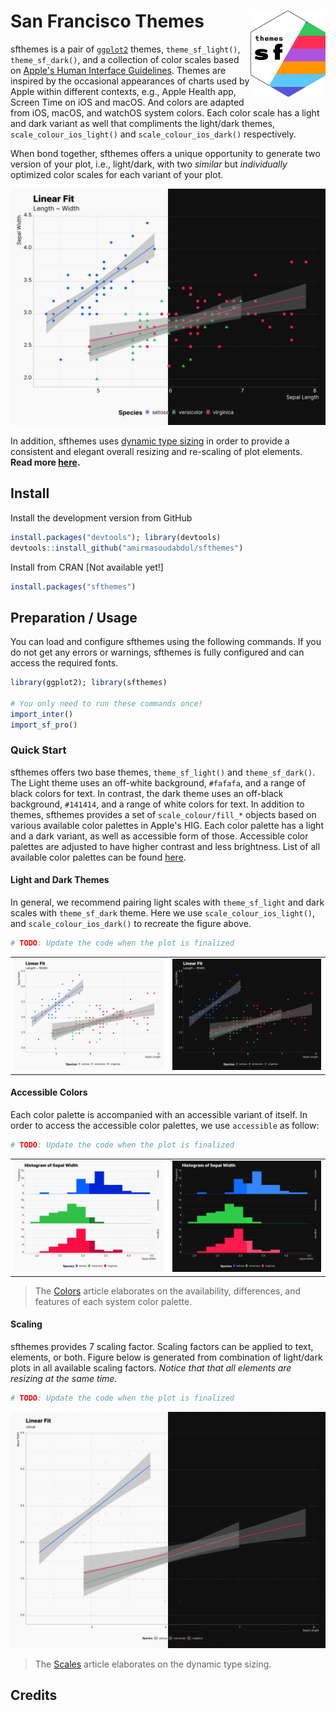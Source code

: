 # San Francisco Themes <picture><source srcset="reference/figures/logo-dark.png" media="(prefers-color-scheme: dark)"><img src="man/figures/logo-light.png" width="120" align="right"/></picture>

sfthemes is a pair of [`ggplot2`](https://ggplot2.tidyverse.org) themes, `theme_sf_light()`, `theme_sf_dark()`, and a collection of color scales based on [Apple's Human Interface Guidelines](https://developer.apple.com/design/human-interface-guidelines/). Themes are inspired by the occasional appearances of charts used by Apple within different contexts, e.g., Apple Health app, Screen Time on iOS and macOS. And colors are adapted from iOS, macOS, and watchOS system colors. Each color scale has a light and dark variant as well that compliments the light/dark themes, `scale_colour_ios_light()` and `scale_colour_ios_dark()` respectively. 

When bond together, sfthemes offers a unique opportunity to generate two version of your plot, i.e., light/dark, with two *similar* but *individually* optimized color scales for each variant of your plot.

<picture>
    <source srcset="reference/figures/front-page-main-alt.png" media="(prefers-color-scheme: dark)" class = "img-responsive center-block d-block mx-auto"/>
    <img src="man/figures/front-page-main.png" class = "img-responsive center-block d-block mx-auto"/>
</picture>

In addition, sfthemes uses [dynamic type sizing](https://developer.apple.com/design/human-interface-guidelines/ios/visual-design/typography/) in order to provide a consistent and elegant overall resizing and re-scaling of plot elements. **Read more [here](articles/typography.html).**

## Install

Install the development version from GitHub
```R
install.packages("devtools"); library(devtools)
devtools::install_github("amirmasoudabdol/sfthemes")
```

Install from CRAN [Not available yet!]
```R
install.packages("sfthemes")
```

## Preparation / Usage

You can load and configure sfthemes using the following commands. If you do not get any errors or warnings, sfthemes is fully configured and can access the required fonts.

```R
library(ggplot2); library(sfthemes)

# You only need to run these commands once!
import_inter()
import_sf_pro()
```

### Quick Start

sfthemes offers two base themes, `theme_sf_light()` and `theme_sf_dark()`. The Light theme uses an off-white background, `#fafafa`, and a range of black colors for text. In contrast, the dark theme uses an off-black background, `#141414`, and a range of white colors for text. In addition to themes, sfthemes provides a set of `scale_colour/fill_*` objects based on various available color palettes in Apple's HIG. Each color palette has a light and a dark variant, as well as accessible form of those. Accessible color palettes are adjusted to have higher contrast and less brightness. List of all available color palettes can be found [here](reference/index.html#section-palettes).

#### Light and Dark Themes

In general, we recommend pairing light scales with `theme_sf_light` and dark scales with `theme_sf_dark` theme. Here we use `scale_colour_ios_light()`, and `scale_colour_ios_dark()` to recreate the figure above.

```R
# TODO: Update the code when the plot is finalized
```

| | |
|--|--|
|![](man/figures/front-page-main-light.png) | ![](man/figures/front-page-main-dark.png) |

#### Accessible Colors

Each color palette is accompanied with an accessible variant of itself. In order to access the accessible color palettes, we use `accessible` as follow:

```R
# TODO: Update the code when the plot is finalized
```

| | |
|--|--|
|![](man/figures/front-page-accessible-on-off-light.png) | ![](man/figures/front-page-accessible-on-off-dark.png) |

> The [Colors](articles/colours.html) article elaborates on the availability, differences, and features of each system color palette.

#### Scaling

sfthemes provides 7 scaling factor. Scaling factors can be applied to text, elements, or both. Figure below is generated from combination of light/dark plots in all available scaling factors. *Notice that that all elements are resizing at the same time.*

```R
# TODO: Update the code when the plot is finalized
```

![](man/figures/front-page-scaling-animation-light-dark.gif)

> The [Scales](articles/colours.html) article elaborates on the dynamic type sizing.

## Credits
